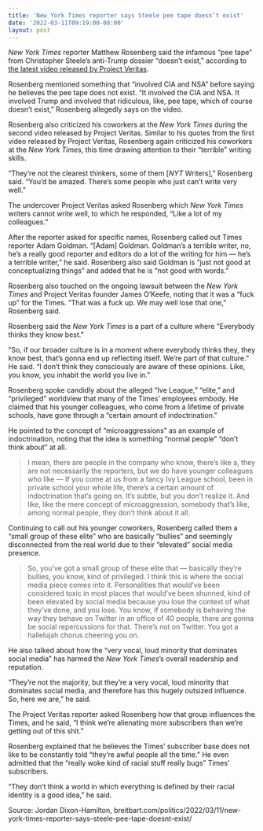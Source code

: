 ```yaml
---
title: 'New York Times reporter says Steele pee tape doesn’t exist'
date: '2022-03-11T09:19:00-08:00'
layout: post
---
```


*New York Times* reporter Matthew Rosenberg said the infamous “pee tape” from Christopher Steele’s anti-Trump dossier “doesn’t exist,” according to [the latest video released by Project Veritas](http://greg-raven.github.io/Impeachment-Chronicles/2022/03/09/nyt-reporter-matthew-rosenberg-cia-nsa-sources-involved-with-trump-pee-tape-leftist-sht-at-the-times/).

Rosenberg mentioned something that “involved CIA and NSA” before saying he believes the pee tape does not exist. “It involved the CIA and NSA. It involved Trump and involved that ridiculous, like, pee tape, which of course doesn’t exist,” Rosenberg allegedly says on the video.

Rosenberg also criticized his coworkers at the *New York Times* during the second video released by Project Veritas. Similar to his quotes from the first video released by Project Veritas, Rosenberg again criticized his coworkers at the *New York Times,* this time drawing attention to their “terrible” writing skills.

“They’re not the clearest thinkers, some of them \[*NYT* Writers\],” Rosenberg said. “You’d be amazed. There’s some people who just can’t write very well.”

The undercover Project Veritas asked Rosenberg which *New York Times* writers cannot write well, to which he responded, “Like a lot of my colleagues.”

After the reporter asked for specific names, Rosenberg called out Times reporter Adam Goldman. “\[Adam\] Goldman. Goldman’s a terrible writer, no, he’s a really good reporter and editors do a lot of the writing for him — he’s a terrible writer,” he said. Rosenberg also said Goldman is “just not good at conceptualizing things” and added that he is “not good with words.”

Rosenberg also touched on the ongoing lawsuit between the *New York Times* and Project Veritas founder James O’Keefe, noting that it was a “fuck up” for the Times. “That was a fuck up. We may well lose that one,” Rosenberg said.

Rosenberg said the *New York Times* is a part of a culture where “Everybody thinks they know best.”

“So, if our broader culture is in a moment where everybody thinks they, they know best, that’s gonna end up reflecting itself. We’re part of that culture.” He said. “I don’t think they consciously are aware of these opinions. Like, you know, you inhabit the world you live in.”

Rosenberg spoke candidly about the alleged “Ive League,” “elite,” and “privileged” worldview that many of the Times’ employees embody. He claimed that his younger colleagues, who come from a lifetime of private schools, have gone through a “certain amount of indoctrination.”

He pointed to the concept of “microaggressions” as an example of indoctrination, noting that the idea is something “normal people” “don’t think about” at all.

> I mean, there are people in the company who know, there’s like a, they are not necessarily the reporters, but we do have younger colleagues who like — If you come at us from a fancy Ivy League school, been in private school your whole life, there’s a certain amount of indoctrination that’s going on. It’s subtle, but you don’t realize it. And like, like the mere concept of microaggression, somebody that’s like, among normal people, they don’t think about it all.

Continuing to call out his younger coworkers, Rosenberg called them a “small group of these elite” who are basically “bullies” and seemingly disconnected from the real world due to their “elevated” social media presence.

> So, you’ve got a small group of these elite that — basically they’re bullies, you know, kind of privileged. I think this is where the social media piece comes into it. Personalities that would’ve been considered toxic in most places that would’ve been shunned, kind of been elevated by social media because you lose the context of what they’ve done, and you lose. You know, if somebody is behaving the way they behave on Twitter in an office of 40 people, there are gonna be social repercussions for that. There’s not on Twitter. You got a hallelujah chorus cheering you on.

He also talked about how the “very vocal, loud minority that dominates social media” has harmed the *New York Times*’s overall readership and reputation.

“They’re not the majority, but they’re a very vocal, loud minority that dominates social media, and therefore has this hugely outsized influence. So, here we are,” he said.

The Project Veritas reporter asked Rosenberg how that group influences the Times, and he said, “I think we’re alienating more subscribers than we’re getting out of this shit.”

Rosenberg explained that he believes the Times’ subscriber base does not like to be constantly told “they’re awful people all the time.” He even admitted that the “really woke kind of racial stuff really bugs” Times’ subscribers.

“They don’t think a world in which everything is defined by their racial identity is a good idea,” he said.

Source: Jordan Dixon-Hamilton, breitbart.com/politics/2022/03/11/new-york-times-reporter-says-steele-pee-tape-doesnt-exist/